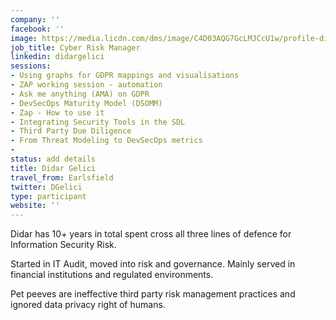 ```yaml
---
company: ''
facebook: ''
image: https://media.licdn.com/dms/image/C4D03AQG7GcLMJCcU1w/profile-displayphoto-shrink_200_200/0?e=1562803200&v=beta&t=H1Ql1z0HXzakRrQzh-gIuxol6jw07Mz9jq31RqxwvU0
job_title: Cyber Risk Manager
linkedin: didargelici
sessions:
- Using graphs for GDPR mappings and visualisations
- ZAP working session - automation
- Ask me anything (AMA) on GDPR
- DevSecOps Maturity Model (DSOMM)
- Zap - How to use it
- Integrating Security Tools in the SDL
- Third Party Due Diligence
- From Threat Modeling to DevSecOps metrics
- 
status: add details
title: Didar Gelici
travel_from: Earlsfield
twitter: DGelici
type: participant
website: ''
---
```


Didar has 10+ years in total spent cross all three lines of defence for Information Security Risk.

Started in IT Audit, moved into risk and governance. Mainly served in financial institutions and regulated environments.

Pet peeves are ineffective third party risk management practices and ignored data privacy right of humans.
